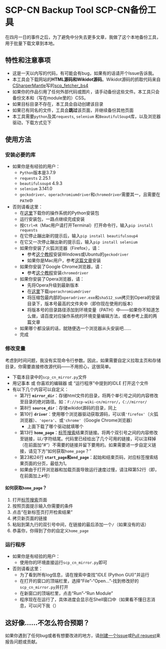 # SCP-CN Backup Tool SCP-CN备份工具

在四月一日的事件之后，为了避免中分失去更多文章，我做了这个本地备份工具，用于批量下载文章到本地。

## 特性和注意事项
* 这是一天以内写的代码，有可能会有bug，如果有的话请开个Issue告诉我。
* 本工具会下载网站的**HTML源码和Wikidot源码**。Wikidot源码的抓取代码来自[CSharperMantle](https://github.com/CSharperMantle)写的[scp_fetcher_bs4](https://github.com/CSharperMantle/scp_fetcher_bs4/)
* 如果你的作品引用了任何外部代码或图片，请手动备份这些文件。本工具只会备份文本和（写在module里的）CSS。
* 如果目标目录不存在，本工具会自动创建该目录
* 如果已有同名的文件，工具会**跳过**该页面，并继续备份其他页面
* 本工具需要`python`及其`requests`, `selenium` 和`BeautifulSoup4`库，以及浏览器驱动，下载方式见下

## 使用方法

### 安装必要的库
* 如果你是有经验的用户：
    * `Python`版本是3.7.9
    * `requests` 2.25.1
    * `beautifulsoup4` 4.9.3
    * `selenium` 3.141.0
    * `geckodriver`、`operachromiumdriver`和`chromedriver`需要其一，且需要在`PATH`中
* 否则请看这里：
    * 在[这里](https://www.python.org/downloads/release/python-379/#Files)下载你的操作系统的Python安装包
    * 运行安装包，一路点继续完成安装
    * 按`Ctrl+R`（Mac用户请打开Terminal）打开命令行，输入`pip install requests`
    * 在它停止蹦出新的提示后，输入`pip install beautifulsoup4`
    * 在它又一次停止蹦出新的提示后，输入`pip install selenium`
    * 如果你安装了火狐浏览器（Firefox），请：
        * 参考[这个教程](https://blog.csdn.net/rhx_qiuzhi/article/details/80296801)安装Windows或Ubuntu的`geckodriver`
        * 如果你是Mac用户，参考[这篇文章](https://blog.csdn.net/vulnerableyears/article/details/92016645)安装
    * 如果你安装了Google Chrome浏览器，请：
        * 参考[这个教程](https://www.jianshu.com/p/dc0336a0bf50)安装`chromedriver`
    * 如果你安装了Opera浏览器，请：
        * 先将Opera升级到最新版本
        * 在[这里](https://github.com/operasoftware/operachromiumdriver/releases)下载`operachromiumdriver`
        * 将压缩包最内部的`operadriver.exe`和`sha512_sum`拷贝到Opera的安装目录下，版本号最高的文件夹中（即你现在使用的版本）
        * 将版本号的目录路径添加到环境变量（PATH）中——如果你不知道怎么做，请百度对应操作系统的环境变量编辑方法，或者参考上面的两篇文章
    * 如果哪个都没装的话，就随便选一个浏览器从头安装吧……
    * 完成

### 修改变量
考虑到时间问题，我没有实现命令行参数。因此，如果需要自定义拉取主页和存储目录，你需要直接修改源代码——不用担心，这很简单。

* 下载本目录中的`scp_cn_mirror.py`文件
* 用记事本 或 你喜欢的编辑器 或 “运行程序”中提到的IDLE 打开这个文件
* 有以下几个内容可以自定义：
    * 第7行 **`mirror_dir`**：存储html文件的目录，将两个单引号之间的内容修改至目录的绝对路径。如：`F://scp-wiki-cn/mirror/`，`C://mirror/`
    * 第8行 **`source_dir`**：存储wikidot源码的目录，同上
    * 第10行 **`driver`**：使用哪个浏览器驱动获取源码，可以填`'firefox'`（火狐浏览器）、`'opera'`、或`'chrome'`（Google Chrome浏览器）
        * 上面下载了哪个驱动就填哪个
    * 第13行 **`home_page`**：[标签搜索](http://scp-wiki-cn.wikidot.com/tag-search)结果页链接。将两个双引号之间的内容修改至链接，以`/`字符结尾。代码里已经给出了几个可用的链接，可以注释掉（在前面加“#”）不需要的链接并留下要用的。如果需要进一步自定义链接，请见下方“如何获取`home_page`？”
    * 第23和24行 **`start_page`**和**`end_page`**：起始和结束页码，对应标签搜索结果页面的分页，最低为1。
    * 如果由于打开浏览器和加载页面导致运行速度过慢，请注释第52行（即，在前面加上`#`号）

#### 如何获取`home_page`？
1. 打开[标签搜索](http://scp-wiki-cn.wikidot.com/tag-search)页面
2. 按照页面提示输入你需要的条件
3. 点击“在新标签页打开检索结果”
4. 拷贝新页面的链接
5. 粘贴到第九行的双引号中间，在链接的最后添加一个`/`（如果没有的话）
6. 恭喜你，你得到了你的自定义`home_page`

### 运行程序
* 如果你是有经验的用户：
   * 使用你的环境直接运行`scp_cn_mirror.py`即可
* 否则请看这里：
   * 为了看到所有log信息，请在搜索中查找"IDLE (Python GUI)"并运行
   * 在打开的窗口的顶端栏里，选择“File”-“Open...”-找到修改好的`scp_cn_mirror.py`并打开
   * 在新窗口的顶端栏里，点击“Run”-“Run Module”
   * 程序现在在运行了，具体进度会显示在Shell窗口中（如果看不懂日志消息，可以问下我（）

## 这好像……不怎么符合预期？
如果你遇到了任何bug或者有想要改进的地方，请[创建一个Issue](https://github.com/Cynthia7979/tools-programs/issues/new)或[Pull request](https://github.com/Cynthia7979/tools-programs/compare)来报告问题或贡献。
